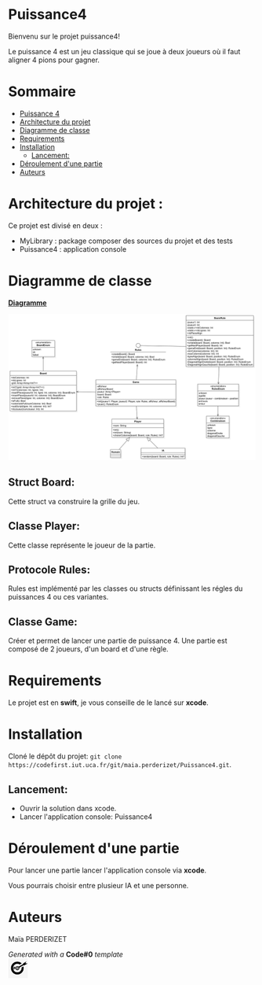 
# Puissance4

Bienvenu sur le projet puissance4!

Le puissance 4 est un jeu classique qui se joue à deux joueurs où il faut aligner 4 pions pour gagner.

# Sommaire

- [Puissance 4](#puissance4)
- [Architecture du projet](#architecture_du_projet)
- [Diagramme de classe](#diagramme_de_classe)
- [Requirements](#requirements)
- [Installation](#installation)
    - [Lancement:](#lancement)
- [Déroulement d'une partie](#deroulement_d_une_partie)
- [Auteurs](#auteurs)

# Architecture du projet :

Ce projet est divisé en deux :

-	MyLibrary : package composer des sources du projet et des tests
-	Puissance4 : application console

# Diagramme de classe

[**Diagramme**](https://codefirst.iut.uca.fr/git/maia.perderizet/Puissance4/src/branch/master/Documentation/Diagramme/Diagramme_de_classe.png)

<img src="Documentation/Diagramme/Diagramme_de_classe.png" />  

## Struct Board:

Cette struct va construire la grille du jeu.

## Classe Player:

Cette classe représente le joueur de la partie.

## Protocole Rules:

Rules est implémenté par les classes ou structs définissant les régles du puissances 4 ou ces variantes.

## Classe Game:

Créer et permet de lancer une partie de puissance 4.
Une partie est composé de 2 joueurs, d'un board et d'une règle.

# Requirements

Le projet est en **swift**, je vous conseille de le lancé sur **xcode**.

# Installation

Cloné le dépôt du projet: ```git clone https://codefirst.iut.uca.fr/git/maia.perderizet/Puissance4.git```.

## Lancement:

- Ouvrir la solution dans xcode.
- Lancer l'application console: Puissance4

# Déroulement d'une partie

Pour lancer une partie lancer l'application console via **xcode**.

Vous pourrais choisir entre plusieur IA et une personne.

# Auteurs
Maïa PERDERIZET

_Generated with a_ **Code#0** _template_  
<img src="Documentation/doc_images/CodeFirst.png" height=40/>   
